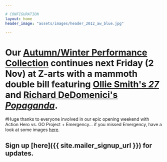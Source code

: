 ```yaml
---

# CONFIGURATION
layout: home
header_image: "assets/images/header_2012_aw_blue.jpg"

---
```


# Our [Autumn/Winter Performance Collection](/current/2012-autumnwinter/index.html) continues next Friday (2 Nov) at Z-arts with a mammoth double bill featuring [Ollie Smith's *27*](http://www.wordofwarning.org/current/2012-autumnwinter/olliesmith/index.html) and [Richard DeDomenici's *Popaganda*](http://www.wordofwarning.org/current/2012-autumnwinter/dedomenici/index.html).
#Huge thanks to everyone involved in our epic opening weekend with Action Hero vs. GO Project + Emergency... if you missed Emergency, have a look at some images [here](http://emergencymcr.org).

## Sign up [here]({{ site.mailer_signup_url }}) for updates.